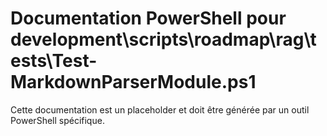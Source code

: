 # Documentation PowerShell pour development\scripts\roadmap\rag\tests\Test-MarkdownParserModule.ps1

Cette documentation est un placeholder et doit être générée par un outil PowerShell spécifique.
